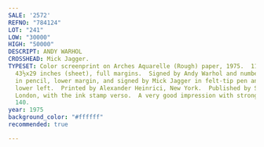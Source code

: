 ```yaml
---
SALE: '2572'
REFNO: "784124"
LOT: "241"
LOW: "30000"
HIGH: "50000"
DESCRIPT: ANDY WARHOL
CROSSHEAD: Mick Jagger.
TYPESET: Color screenprint on Arches Aquarelle (Rough) paper, 1975.  1110x735 mm;
  43½x29 inches (sheet), full margins.  Signed by Andy Warhol and numbered 127/250
  in pencil, lower margin, and signed by Mick Jagger in felt-tip pen and black ink,
  lower left.  Printed by Alexander Heinrici, New York.  Published by Seabird Editions,
  London, with the ink stamp verso.  A very good impression with strong colors.  Feldman
  140.
year: 1975
background_color: "#ffffff"
recommended: true

---
```

